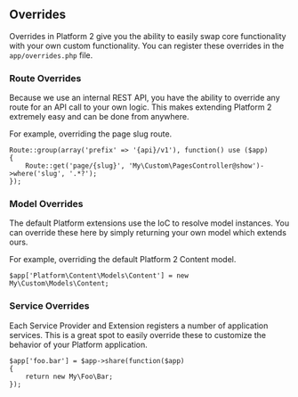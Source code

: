 ## Overrides

Overrides in Platform 2 give you the ability to easily swap core functionality with your own custom functionality. You can register these overrides in the `app/overrides.php` file.

### Route Overrides

Because we use an internal REST API, you have the ability to override any route for an API call to your own logic. This makes extending Platform 2 extremely easy and can be done from anywhere.

For example, overriding the page slug route.

	Route::group(array('prefix' => '{api}/v1'), function() use ($app)
	{
		Route::get('page/{slug}', 'My\Custom\PagesController@show')->where('slug', '.*?');
	});

### Model Overrides

The default Platform extensions use the IoC to resolve model instances. You can override these here by simply returning your own model which extends ours.

For example, overriding the default Platform 2 Content model.

	$app['Platform\Content\Models\Content'] = new My\Custom\Models\Content;

### Service Overrides

Each Service Provider and Extension registers a number of application services. This is a great spot to easily override these to customize the behavior of your Platform application.

	$app['foo.bar'] = $app->share(function($app)
	{
		return new My\Foo\Bar;
	});
